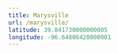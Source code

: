 ```yaml
---
title: Marysville
url: /marysville/
latitude: 39.841730000000005
longitude: -96.64806420000001
---
```

